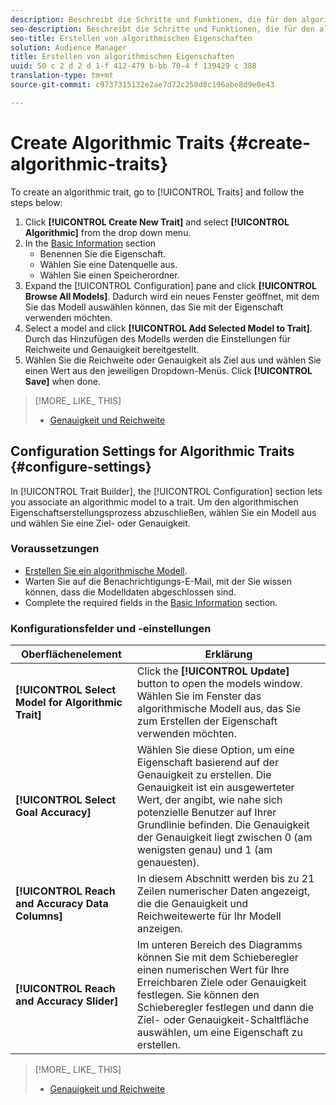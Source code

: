 ```yaml
---
description: Beschreibt die Schritte und Funktionen, die für den algorithmischen Eigenschaftserstellungsprozess eindeutig sind.
seo-description: Beschreibt die Schritte und Funktionen, die für den algorithmischen Eigenschaftserstellungsprozess eindeutig sind.
seo-title: Erstellen von algorithmischen Eigenschaften
solution: Audience Manager
title: Erstellen von algorithmischen Eigenschaften
uuid: 50 c 2 d 2 d 1-f 412-479 b-bb 70-4 f 139429 c 388
translation-type: tm+mt
source-git-commit: c9737315132e2ae7d72c250d8c196abe8d9e0e43

---
```



# Create Algorithmic Traits {#create-algorithmic-traits}

<!-- t_algo_trait_build.xml -->

To create an algorithmic trait, go to [!UICONTROL Traits] and follow the steps below:

1. Click **[!UICONTROL Create New Trait]** and select **[!UICONTROL Algorithmic]** from the drop down menu.
1. In the [Basic Information](../../features/traits/create-onboarded-rule-based-traits.md) section
   * Benennen Sie die Eigenschaft.
   * Wählen Sie eine Datenquelle aus.
   * Wählen Sie einen Speicherordner.
1. Expand the [!UICONTROL Configuration] pane and click **[!UICONTROL Browse All Models]**.
Dadurch wird ein neues Fenster geöffnet, mit dem Sie das Modell auswählen können, das Sie mit der Eigenschaft verwenden möchten.
1. Select a model and click **[!UICONTROL Add Selected Model to Trait]**.
Durch das Hinzufügen des Modells werden die Einstellungen für Reichweite und Genauigkeit bereitgestellt.
1. Wählen Sie die Reichweite oder Genauigkeit als Ziel aus und wählen Sie einen Wert aus den jeweiligen Dropdown-Menüs. Click **[!UICONTROL Save]** when done.

>[!MORE_ LIKE_ THIS]
>
>* [Genauigkeit und Reichweite](../../features/traits/trait-accuracy-reach.md)


## Configuration Settings for Algorithmic Traits {#configure-settings}

In [!UICONTROL Trait Builder], the [!UICONTROL Configuration] section lets you associate an algorithmic model to a trait. Um den algorithmischen Eigenschaftserstellungsprozess abzuschließen, wählen Sie ein Modell aus und wählen Sie eine Ziel- oder Genauigkeit.

### Voraussetzungen

<!-- r_algo_trait_config_section.xml -->

* [Erstellen Sie ein algorithmische Modell](../../features/algorithmic-models/create-model.md#build-model).
* Warten Sie auf die Benachrichtigungs-E-Mail, mit der Sie wissen können, dass die Modelldaten abgeschlossen sind.
* Complete the required fields in the [Basic Information](../../features/traits/create-onboarded-rule-based-traits.md) section.

### Konfigurationsfelder und -einstellungen

| Oberflächenelement | Erklärung |
|---|---|
| **[!UICONTROL Select Model for Algorithmic Trait]** | Click the **[!UICONTROL Update]** button to open the models window. Wählen Sie im Fenster das algorithmische Modell aus, das Sie zum Erstellen der Eigenschaft verwenden möchten. |
| **[!UICONTROL Select Goal Accuracy]** | Wählen Sie diese Option, um eine Eigenschaft basierend auf der Genauigkeit zu erstellen. Die Genauigkeit ist ein ausgewerteter Wert, der angibt, wie nahe sich potenzielle Benutzer auf Ihrer Grundlinie befinden. Die Genauigkeit der Genauigkeit liegt zwischen 0 (am wenigsten genau) und 1 (am genauesten). |
| **[!UICONTROL Reach and Accuracy Data Columns]** | In diesem Abschnitt werden bis zu 21 Zeilen numerischer Daten angezeigt, die die Genauigkeit und Reichweitewerte für Ihr Modell anzeigen. |
| **[!UICONTROL Reach and Accuracy Slider]** | Im unteren Bereich des Diagramms können Sie mit dem Schieberegler einen numerischen Wert für Ihre Erreichbaren Ziele oder Genauigkeit festlegen. Sie können den Schieberegler festlegen und dann die Ziel- oder Genauigkeit-Schaltfläche auswählen, um eine Eigenschaft zu erstellen. |

>[!MORE_ LIKE_ THIS]
>
>* [Genauigkeit und Reichweite](../../features/traits/trait-accuracy-reach.md)